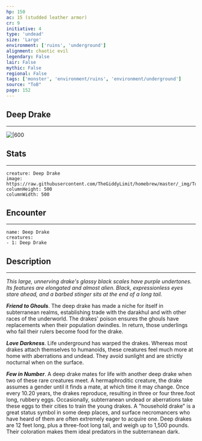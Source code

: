 ```yaml
---
hp: 150
ac: 15 (studded leather armor)
cr: 9
initiative: 4
type: 'undead'    
size: 'Large'
environment: ['ruins', 'underground']
alignment: chaotic evil
legendary: False
lair: False
mythic: False
regional: False
tags: ['monster', 'environment/ruins', 'environment/underground']
source: "ToB"
page: 152
---
```


## Deep Drake
---

![|600](https://raw.githubusercontent.com/TheGiddyLimit/homebrew/master/_img/ToB/Deep%20Drake.webp)

## Stats
---

```statblock
creature: Deep Drake
image: https://raw.githubusercontent.com/TheGiddyLimit/homebrew/master/_img/ToB/token/Deep%20Drake.png
columnHeight: 500
columnWidth: 500
```

## Encounter
---

```encounter-table
name: Deep Drake
creatures:
- 1: Deep Drake
```

## Description
---
_This large, unnerving drake's glassy black scales have purple undertones. Its features are elongated and almost alien. Black, expressionless eyes stare ahead, and a barbed stinger sits at the end of a long tail._

**_Friend to Ghouls_**. The deep drake has made a niche for itself in subterranean realms, establishing trade with the darakhul and with other races of the underworld. The drakes' poison ensures the ghouls have replacements when their population dwindles. In return, those underlings who fail their rulers become food for the drake.

**_Love Darkness_**. Life underground has warped the drakes. Whereas most drakes attach themselves to humanoids, these creatures feel much more at home with aberrations and undead. They avoid sunlight and are strictly nocturnal when on the surface.

**_Few in Number_**. A deep drake mates for life with another deep drake when two of these rare creatures meet. A hermaphroditic creature, the drake assumes a gender until it finds a mate, at which time it may change. Once every 10.20 years, the drakes reproduce, resulting in three or four three.foot long, rubbery eggs. Occasionally, subterranean undead or aberrations take these eggs to their cities to train the young drakes. A "household drake" is a great status symbol in some deep places, and surface necromancers who have heard of them are often extremely eager to acquire one.
Deep drakes are 12 feet long, plus a three-foot long tail, and weigh up to 1,500 pounds. Their coloration makes them ideal predators in the subterranean dark.






